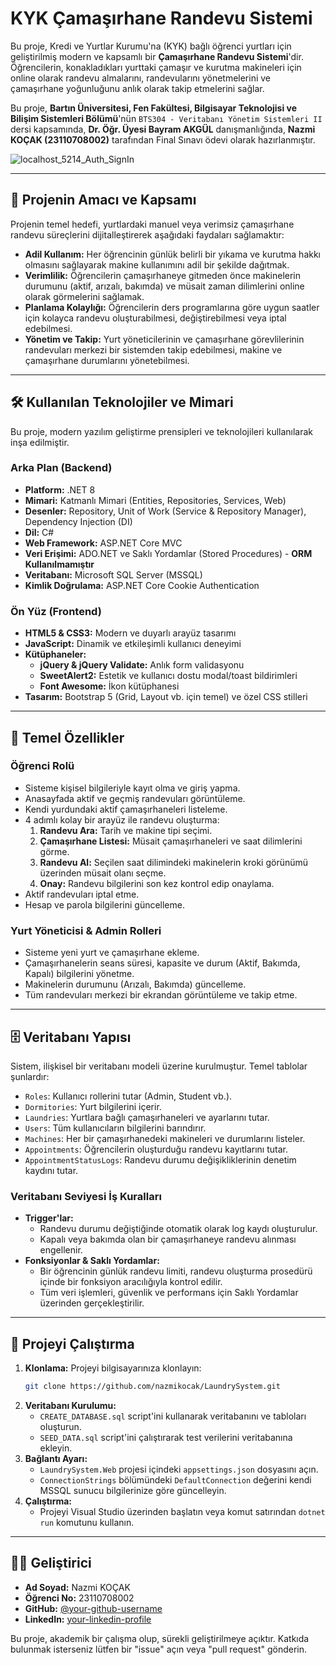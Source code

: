 # KYK Çamaşırhane Randevu Sistemi

Bu proje, Kredi ve Yurtlar Kurumu'na (KYK) bağlı öğrenci yurtları için geliştirilmiş modern ve kapsamlı bir **Çamaşırhane Randevu Sistemi**'dir. Öğrencilerin, konakladıkları yurttaki çamaşır ve kurutma makineleri için online olarak randevu almalarını, randevularını yönetmelerini ve çamaşırhane yoğunluğunu anlık olarak takip etmelerini sağlar.

Bu proje, **Bartın Üniversitesi, Fen Fakültesi, Bilgisayar Teknolojisi ve Bilişim Sistemleri Bölümü**'nün `BTS304 - Veritabanı Yönetim Sistemleri II` dersi kapsamında, **Dr. Öğr. Üyesi Bayram AKGÜL** danışmanlığında, **Nazmi KOÇAK (23110708002)** tarafından Final Sınavı ödevi olarak hazırlanmıştır.


![localhost_5214_Auth_SignIn](https://github.com/user-attachments/assets/0df53da9-58c3-490c-a72f-bfd135d08b7d)

---

## 🚀 Projenin Amacı ve Kapsamı

Projenin temel hedefi, yurtlardaki manuel veya verimsiz çamaşırhane randevu süreçlerini dijitalleştirerek aşağıdaki faydaları sağlamaktır:

- **Adil Kullanım:** Her öğrencinin günlük belirli bir yıkama ve kurutma hakkı olmasını sağlayarak makine kullanımını adil bir şekilde dağıtmak.
- **Verimlilik:** Öğrencilerin çamaşırhaneye gitmeden önce makinelerin durumunu (aktif, arızalı, bakımda) ve müsait zaman dilimlerini online olarak görmelerini sağlamak.
- **Planlama Kolaylığı:** Öğrencilerin ders programlarına göre uygun saatler için kolayca randevu oluşturabilmesi, değiştirebilmesi veya iptal edebilmesi.
- **Yönetim ve Takip:** Yurt yöneticilerinin ve çamaşırhane görevlilerinin randevuları merkezi bir sistemden takip edebilmesi, makine ve çamaşırhane durumlarını yönetebilmesi.

---

## 🛠️ Kullanılan Teknolojiler ve Mimari

Bu proje, modern yazılım geliştirme prensipleri ve teknolojileri kullanılarak inşa edilmiştir.

### Arka Plan (Backend)
- **Platform:** .NET 8
- **Mimari:** Katmanlı Mimari (Entities, Repositories, Services, Web)
- **Desenler:** Repository, Unit of Work (Service & Repository Manager), Dependency Injection (DI)
- **Dil:** C#
- **Web Framework:** ASP.NET Core MVC
- **Veri Erişimi:** ADO.NET ve Saklı Yordamlar (Stored Procedures) - **ORM Kullanılmamıştır**
- **Veritabanı:** Microsoft SQL Server (MSSQL)
- **Kimlik Doğrulama:** ASP.NET Core Cookie Authentication

### Ön Yüz (Frontend)
- **HTML5 & CSS3:** Modern ve duyarlı arayüz tasarımı
- **JavaScript:** Dinamik ve etkileşimli kullanıcı deneyimi
- **Kütüphaneler:**
  - **jQuery & jQuery Validate:** Anlık form validasyonu
  - **SweetAlert2:** Estetik ve kullanıcı dostu modal/toast bildirimleri
  - **Font Awesome:** İkon kütüphanesi
- **Tasarım:** Bootstrap 5 (Grid, Layout vb. için temel) ve özel CSS stilleri

---

## 🌟 Temel Özellikler

### Öğrenci Rolü
- Sisteme kişisel bilgileriyle kayıt olma ve giriş yapma.
- Anasayfada aktif ve geçmiş randevuları görüntüleme.
- Kendi yurdundaki aktif çamaşırhaneleri listeleme.
- 4 adımlı kolay bir arayüz ile randevu oluşturma:
  1. **Randevu Ara:** Tarih ve makine tipi seçimi.
  2. **Çamaşırhane Listesi:** Müsait çamaşırhaneleri ve saat dilimlerini görme.
  3. **Randevu Al:** Seçilen saat dilimindeki makinelerin kroki görünümü üzerinden müsait olanı seçme.
  4. **Onay:** Randevu bilgilerini son kez kontrol edip onaylama.
- Aktif randevuları iptal etme.
- Hesap ve parola bilgilerini güncelleme.

### Yurt Yöneticisi & Admin Rolleri
- Sisteme yeni yurt ve çamaşırhane ekleme.
- Çamaşırhanelerin seans süresi, kapasite ve durum (Aktif, Bakımda, Kapalı) bilgilerini yönetme.
- Makinelerin durumunu (Arızalı, Bakımda) güncelleme.
- Tüm randevuları merkezi bir ekrandan görüntüleme ve takip etme.

---

## 🗄️ Veritabanı Yapısı

Sistem, ilişkisel bir veritabanı modeli üzerine kurulmuştur. Temel tablolar şunlardır:

- `Roles`: Kullanıcı rollerini tutar (Admin, Student vb.).
- `Dormitories`: Yurt bilgilerini içerir.
- `Laundries`: Yurtlara bağlı çamaşırhaneleri ve ayarlarını tutar.
- `Users`: Tüm kullanıcıların bilgilerini barındırır.
- `Machines`: Her bir çamaşırhanedeki makineleri ve durumlarını listeler.
- `Appointments`: Öğrencilerin oluşturduğu randevu kayıtlarını tutar.
- `AppointmentStatusLogs`: Randevu durumu değişikliklerinin denetim kaydını tutar.

### Veritabanı Seviyesi İş Kuralları
- **Trigger'lar:**
  - Randevu durumu değiştiğinde otomatik olarak log kaydı oluşturulur.
  - Kapalı veya bakımda olan bir çamaşırhaneye randevu alınması engellenir.
- **Fonksiyonlar & Saklı Yordamlar:**
  - Bir öğrencinin günlük randevu limiti, randevu oluşturma prosedürü içinde bir fonksiyon aracılığıyla kontrol edilir.
  - Tüm veri işlemleri, güvenlik ve performans için Saklı Yordamlar üzerinden gerçekleştirilir.

---

## 🚀 Projeyi Çalıştırma

1.  **Klonlama:** Projeyi bilgisayarınıza klonlayın:
    ```bash
    git clone https://github.com/nazmikocak/LaundrySystem.git
    ```
2.  **Veritabanı Kurulumu:**
    - `CREATE_DATABASE.sql` script'ini kullanarak veritabanını ve tabloları oluşturun.
    - `SEED_DATA.sql` script'ini çalıştırarak test verilerini veritabanına ekleyin.
3.  **Bağlantı Ayarı:**
    - `LaundrySystem.Web` projesi içindeki `appsettings.json` dosyasını açın.
    - `ConnectionStrings` bölümündeki `DefaultConnection` değerini kendi MSSQL sunucu bilgilerinize göre güncelleyin.
4.  **Çalıştırma:**
    - Projeyi Visual Studio üzerinden başlatın veya komut satırından `dotnet run` komutunu kullanın.

---

## 🧑‍💻 Geliştirici

- **Ad Soyad:** Nazmi KOÇAK
- **Öğrenci No:** 23110708002
- **GitHub:** [@your-github-username](https://github.com/nazmikocak)
- **LinkedIn:** [your-linkedin-profile](https://linkedin.com/in/nazmikocak)

Bu proje, akademik bir çalışma olup, sürekli geliştirilmeye açıktır. Katkıda bulunmak isterseniz lütfen bir "issue" açın veya "pull request" gönderin.
